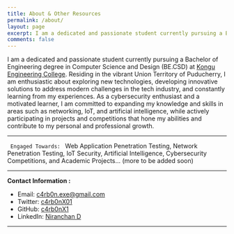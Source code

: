 ```yaml
---
title: About & Other Resources
permalink: /about/
layout: page
excerpt: I am a dedicated and passionate student currently pursuing a Bachelor of Engineering degree in Computer Science and Design (BE.CSD) at <a href="https://kongu.ac.in/" target="_blank" rel="noopener">Kongu Engineering College</a>. Residing in the vibrant Union Territory of Puducherry, I am enthusiastic about exploring new technologies and developing innovative solutions to address modern challenges in the tech industry.
comments: false
---
```


I am a dedicated and passionate student currently pursuing a Bachelor of Engineering degree in Computer Science and Design (BE.CSD) at <a href="https://kongu.ac.in/" target="_blank" rel="noopener">Kongu Engineering College</a>. Residing in the vibrant Union Territory of Puducherry, I am enthusiastic about exploring new technologies, developing innovative solutions to address modern challenges in the tech industry, and constantly learning from my experiences. As a cybersecurity enthusiast and a motivated learner, I am committed to expanding my knowledge and skills in areas such as networking, IoT, and artificial intelligence, while actively participating in projects and competitions that hone my abilities and contribute to my personal and professional growth.
<hr>

<code> Engaged Towards: </code>
Web Application Penetration Testing, Network Penetration Testing, IoT Security, Artificial Intelligence, Cybersecurity Competitions, and Academic Projects... (more to be added soon)

<hr>

**Contact Information :**

- Email: <a href="mailto:c4rb0n.exe@gmail.com">c4rb0n.exe@gmail.com </a>
- Twitter: <a href="https://twitter.com/c4rb0nX01" target="_blank" rel="noopener">c4rb0nX01</a>
- GitHub: <a href="https://github.com/c4rb0nX1/" target="_blank" rel="noopener">c4rb0nX1</a>
- LinkedIn: <a href="https://www.linkedin.com/in/niranchan-d-a900b2225/" target="_blank" rel="noopener">Niranchan D</a>

<!-- <img src="/assets/img/unknown.png" alt="unkown logo" style="height: 300px; width:300px;"/> -->
<hr>
